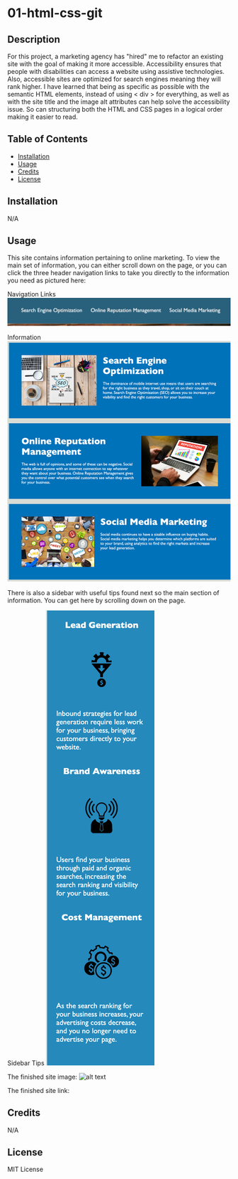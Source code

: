 # 01-html-css-git

## Description

For this project, a marketing agency has "hired" me to refactor an existing site with the goal of making it more accessible. Accessibility ensures that people with disabilities can access a website using assistive technologies. Also, accessible sites are optimized for search engines meaning they will rank higher. I have learned that being as specific as possible with the semantic HTML elements, instead of using < div > for everything, as well as with the site title and the image alt attributes can help solve the accessibility issue. So can structuring both the HTML and CSS pages in a logical order making it easier to read. 

## Table of Contents 

- [Installation](#installation)
- [Usage](#usage)
- [Credits](#credits)
- [License](#license)

## Installation

N/A

## Usage
This site contains information pertaining to online marketing. To view the main set of information, you can either scroll down on the page, or you can click the three header navigation links to take you directly to the information you need as pictured here: 

Navigation Links
![alt text](./assets/images/header-nav.png)

Information
![alt text](./assets/images/body-info.png)

There is also a sidebar with useful tips found next so the main section of information. You can get here by scrolling down on the page. 

Sidebar Tips
![alt text](./assets/images/sidebar.png)

The finished site image:
![alt text](./assets/images/full-site.png)

The finished site link:


## Credits

N/A

## License

MIT License